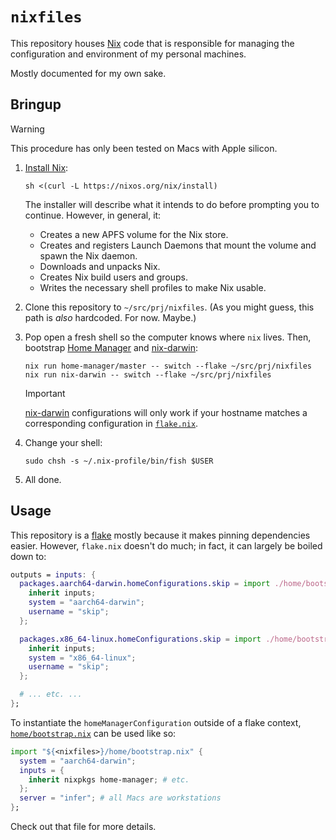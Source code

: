 # `nixfiles`

This repository houses [Nix] code that is responsible for managing the
configuration and environment of my personal machines.

Mostly documented for my own sake.

[nix]: https://nixos.org
[home-manager]: https://github.com/nix-community/home-manager
[nix-darwin]: https://github.com/LnL7/nix-darwin

## Bringup

<!-- prettier-ignore -->
> [!WARNING]
> This procedure has only been tested on Macs with Apple silicon.

1. [Install Nix](https://nixos.org/download/):

   ```
   sh <(curl -L https://nixos.org/nix/install)
   ```

   The installer will describe what it intends to do before prompting you to
   continue. However, in general, it:

   - Creates a new APFS volume for the Nix store.
   - Creates and registers Launch Daemons that mount the volume and spawn the
     Nix daemon.
   - Downloads and unpacks Nix.
   - Creates Nix build users and groups.
   - Writes the necessary shell profiles to make Nix usable.

1. Clone this repository to `~/src/prj/nixfiles`. (As you might guess, this path
   is _also_ hardcoded. For now. Maybe.)

1. Pop open a fresh shell so the computer knows where `nix` lives. Then,
   bootstrap [Home Manager][home-manager] and [nix-darwin]:

   ```
   nix run home-manager/master -- switch --flake ~/src/prj/nixfiles
   nix run nix-darwin -- switch --flake ~/src/prj/nixfiles
   ```

   <!-- prettier-ignore -->
   > [!IMPORTANT]
   > [nix-darwin] configurations will only work if your hostname matches a
   > corresponding configuration in [`flake.nix`](./flake.nix).

1. Change your shell:

   ```
   sudo chsh -s ~/.nix-profile/bin/fish $USER
   ```

1. All done.

## Usage

This repository is a [flake] mostly because it makes pinning dependencies
easier. However, `flake.nix` doesn't do much; in fact, it can largely be boiled
down to:

[flake]: https://nixos.wiki/wiki/Flakes

```nix
outputs = inputs: {
  packages.aarch64-darwin.homeConfigurations.skip = import ./home/bootstrap.nix {
    inherit inputs;
    system = "aarch64-darwin";
    username = "skip";
  };

  packages.x86_64-linux.homeConfigurations.skip = import ./home/bootstrap.nix {
    inherit inputs;
    system = "x86_64-linux";
    username = "skip";
  };

  # ... etc. ...
};
```

To instantiate the `homeManagerConfiguration` outside of a flake context,
[`home/bootstrap.nix`](./home/bootstrap.nix) can be used like so:

```nix
import "${<nixfiles>}/home/bootstrap.nix" {
  system = "aarch64-darwin";
  inputs = {
    inherit nixpkgs home-manager; # etc.
  };
  server = "infer"; # all Macs are workstations
};
```

Check out that file for more details.
